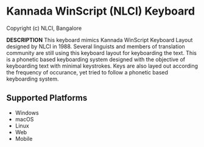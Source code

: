 Kannada WinScript (NLCI) Keyboard
=================================
Copyright (c) NLCI, Bangalore

__DESCRIPTION__
This keyboard mimics Kannada WinScript Keyboard Layout designed by NLCI in 1988. Several linguists and members of translation community are still using this keyboard layout for keyboarding the text. This is a phonetic based keyboarding system designed with the objective of keyboarding text with minimal keystrokes. Keys are also layed out according the frequency of occurance, yet tried to follow a phonetic based keyboarding system.


## Supported Platforms
 * Windows
 * macOS
 * Linux
 * Web
 * Mobile
